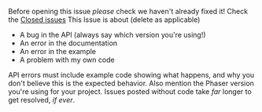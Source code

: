 Before opening this issue _please_ check we haven't already fixed it! Check the [Closed issues](https://github.com/azerion/phaser-spine/issues?q=is%3Aissue+is%3Aclosed)
This Issue is about (delete as applicable)

* A bug in the API (always say which version you're using!)
* An error in the documentation
* An error in the example
* A problem with my own code

API errors must include example code showing what happens, and why you don't believe this is the expected behavior. Also mention the Phaser version you're using for your project. Issues posted without code take _far_ longer to get resolved, _if ever_.
